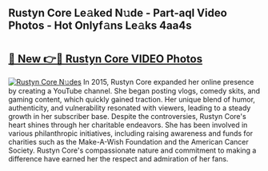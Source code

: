 ## Rustyn Core Le𝚊ked N𝚞de - Part-aql Video Photos - Hot Onlyf𝚊ns Le𝚊ks 4aa4s

# <h2><a href="http://ab33695.deff.icu/?id=Rustyn+Core">🔗 New 👉🔴 Rustyn Core VIDEO Photos</a></h2>

[![Rustyn Core N𝚞des](https://i.imgur.com/rIISA9y.gif)](http://ab33695.deff.icu/?id=Rustyn+Core)
In 2015, Rustyn Core expanded her online presence by creating a YouTube channel. She began posting vlogs, comedy skits, and gaming content, which quickly gained traction. Her unique blend of humor, authenticity, and vulnerability resonated with viewers, leading to a steady growth in her subscriber base. Despite the controversies, Rustyn Core's heart shines through her charitable endeavors. She has been involved in various philanthropic initiatives, including raising awareness and funds for charities such as the Make-A-Wish Foundation and the American Cancer Society. Rustyn Core's compassionate nature and commitment to making a difference have earned her the respect and admiration of her fans.
